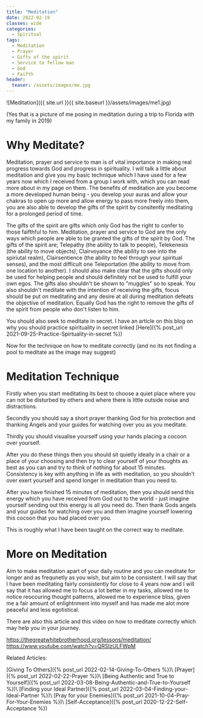 ```yaml
---
title: "Meditation"
date: 2022-02-19
classes: wide
categories:
  - Spiritual 
tags:
  - Meditation
  - Prayer
  - Gifts of the spirit
  - Service to fellow man
  - God
  - Faifth
header: 
  teaser: /assets/images/me.jpg
---
```


![Meditation]({{ site.url }}{{ site.baseurl }}/assets/images/me1.jpg)

(Yes that is a picture of me posing in meditation during a trip to Florida with my family in 2019)

# Why Meditate?

Meditation, prayer and service to man is of vital importance in making real progress towards God and progress in spirituality. I will talk a little about meditation and give you my basic technique which I have used for a few years now which I received from a group I work with, which you can read more about in my page on them. The benefits of meditation are you become a more developed human being - you develop your auras and allow your chakras to open up more and allow energy to pass more freely into them, you are also able to develop the gifts of the spirit by consitently meditating for a prolonged period of time. 

The gifts of the spirit are gifts which only God has the right to confer to those faifthful to him. Meditation, prayer and service to God are the only ways which people are able to be granted the gifts of the spirit by God. The gifts of the spirit are; Telepathy (the ability to talk to people), Telekenesis (the ability to move objects), Clairvoyance (the ability to see into the spiriutal realm), Clairsentience (the ability to feel through your spiritual senses), and the most difficult one Teleportation (the ability to move from one location to another). I should also make clear that the gifts should only be used for helping people and should definitely not be used to fulfill your own egos. The gifts also shouldn't be shown to "muggles" so to speak. You also shouldn't meditate with the intention of receiving the gifts, focus should be put on meditating and any desire at all during meditation defeats the objective of meditation. Equally God has the right to remove the gifts of the spirit from people who don't listen to him.

You should also seek to meditate in secret. I have an article on this blog on why you should practice spirituality in secret linked [Here]({% post_url 2021-09-25-Practice-Spirtuality-in-secret %})

Now for the technique on how to meditate correctly (and no its not finding a pool to meditate as the image may suggest)

# Meditation Technique 

Firstly when you start meditating its best to choose a quiet place where you can not be disturbed by others and where there is little outside noise and distractions.

Secondly you should say a short prayer thanking God for his protection and thanking Angels and your guides for watching over you as you meditate.

Thirdly you should visualise yourself using your hands placing a cocoon over yourself. 

After you do these things then you should sit quietly ideally in a chair or a place of your choosing and then try to clear yourself of your thoughts as best as you can and try to think of nothing for about 15 minutes. Consistency is key with anything in life as with meditation, so you shouldn't over exert yourself and spend longer in meditation than you need to.

After you have finished 15 minutes of meditation, then you should send this energy which you have received from God out to the world - just imagine yourself sending out this energy is all you need do. Then thank Gods angels and your guides for watching over you and then imagine yourself lowering this cocoon that you had placed over you.

This is roughly what I have been taught on the correct way to meditate.

# More on Meditation

Aim to make meditation apart of your daily routine and you can meditate for longer and as frequnetly as you wish, but aim to be consistent. I will say that I have been meditating fairly consistently for close to 4 years now and I will say that it has allowed me to focus a lot better in my tasks, allowed me to notice reoccuring thought patterns, allowed me to experience bliss, given me a fair amount of enlightnment into myself and has made me alot more peaceful and less egotistical.

There are also this article and this video on how to meditate correctly which may help you in your journey.

<https://thegreatwhitebrotherhood.org/lessons/meditation/>
<https://www.youtube.com/watch?v=QRSlzULFWpM>

Related Articles:

[Giving To Others]({% post_url 2022-02-14-Giving-To-Others %})\\
[Prayer]({% post_url 2022-02-22-Prayer %})\\
[Being Authentic and True to Yourself]({% post_url 2022-03-08-Being-Authentic-and-True-to-Yourself %})\\
[Finding your Ideal Partner]({% post_url 2022-03-04-Finding-your-Ideal-Partner %})\\
[Pray for your Enemies]({% post_url 2021-10-04-Pray-For-Your-Enemies %})\\
[Self-Acceptance]({% post_url 2020-12-22-Self-Acceptance %})
